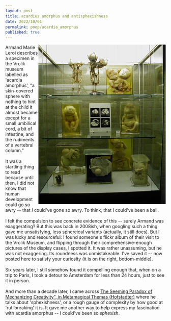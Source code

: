 ```yaml
---
layout: post
title: acardius amorphus and antisphexishness
date: 2022/10/01 
permalink: poop/acardia_amorphus
published: true 
---
```


<img src="../documents/acardius_amorphus.jpg" alt="it's a ball" style="width:400px;height:500px;float: right;"> 

Armand Marie Leroi describes a specimen in the Vrolik museum labelled as 'acardia amorphus', “a skin-covered sphere with nothing to hint at the child it almost became except for a small umbilical cord, a bit of intestine, and the rudiments of a vertebral column.”
<br>
<br>
It was a startling thing to read because until then, I did not know that human development could go so awry -- that <i>I</i> could've gone so awry. To think, that I could've been a ball. 
<br>
<br>
I felt the compulsion to see concrete evidence of this -- surely Armand was exaggerating? But this was back in 2008ish, when googling such a thing gave me unsatisfying, less sphereical variants (actually, it still does). But I was lucky and resourceful: I found someone's flickr album of their visit to the Vrolik Museum, and flipping through their comprehensive-enough pictures of the display cases, I spotted it. It was rather unassuming, but he was not exaggering. Its roundness was unmistakeable. I've saved it -- now posted here to satisfy your curiosity (it is on the right, bottom-middle). 
<br>
<br>
Six years later, I still somehow found it compelling enough that, when on a trip to Paris, I took a detour to Amsterdam for less than 24 hours, just to see it in person.
<br>
<br>
And more than a decade later, I came across 
<a href="../documents/Douglas Hofstadter - Metamagical Themas_Ch 23 On the Seeming Paradox of Mechanizing Creativity.pdf">The Seeming Paradox of Mechanizing Creativity", in Metamagical Themas (Hofstadter)</a>
where he talks about 'sphexishness', or a rough gauge of complexity by how good at 'rut-breaking' it is. It gave me another way to help express my fascination with acardia amorphus -- I could've been so <i>sphexish</i>.
<br>
<br>
<br>